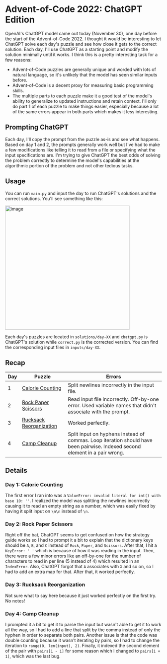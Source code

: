# Advent-of-Code 2022: ChatGPT Edition
OpenAI's ChatGPT model came out today (November 30), one day before the start of the Advent-of-Code 2022. I thought it would be interesting to let ChatGPT solve each day's puzzle and see how close it gets to the correct solution. Each day, I'll use ChatGPT as a starting point and modify the solution minimally until it works. I think this is a pretty interesting task for a few reasons:
- Advent-of-Code puzzles are generally unique and worded with lots of natural language, so it's unlikely that the model has seen similar inputs before.
- Advent-of-Code is a decent proxy for measuring basic programming skills.
- The multiple parts to each puzzle make it a good test of the model's ability to generalize to updated instructions and retain context.
I'll only do part 1 of each puzzle to make things easier, especially because a lot of the same errors appear in both parts which makes it less interesting.

## Prompting ChatGPT
Each day, I'll copy the prompt from the puzzle as-is and see what happens. Based on day 1 and 2, the prompts generally work well but I've had to make a few modifications like telling it to read from a file or specifying what the input specifications are. I'm trying to give ChatGPT the best odds of solving the problem correctly to determine the model's capabilities at the algorithmic portion of the problem and not other tedious tasks.

## Usage
You can run `main.py` and input the day to run ChatGPT's solutions and the correct solutions. You'll see something like this:

<img width="400" alt="image" src="https://user-images.githubusercontent.com/47067154/204980550-ad03b3e3-258b-4f4a-bbc1-a997bad9f69e.png">

Each day's puzzles are located in `solutions/day-XX` and `chatgpt.py` is ChatGPT's solution while `correct.py` is the corrected version. You can find the corresponding input files in `inputs/day-XX`.

## Recap
| Day | Puzzle | Errors |
| --- | --- | --- |
| 1 | [Calorie Counting](https://adventofcode.com/2022/day/1) | Split newlines incorrectly in the input file. |
| 2 | [Rock Paper Scissors](https://adventofcode.com/2022/day/2) | Read input file incorrectly. Off-by-one error. Used variable names that didn't associate with the prompt. |
| 3 | [Rucksack Reorganization](https://adventofcode.com/2022/day/3) | Worked perfectly. |
| 4 | [Camp Cleanup](https://adventofcode.com/2022/day/4) | Split input on hyphens instead of commas. Loop iteration should have been pairwise. Indexed second element in a pair wrong. |

## Details

### Day 1: Calorie Counting
The first error I ran into was a `ValueError: invalid literal for int() with base 10: ''`. I realized the model was splitting the newlines incorrectly causing it to read an empty string as a number, which was easily fixed by having it split input on `\n\n` instead of `\n`.

### Day 2: Rock Paper Scissors
Right off the bat, ChatGPT seems to get confused on how the strategy guide works so I had to prompt it a bit to explain that the dictionary keys should be `A`, `B`, and `C` instead of `Rock`, `Paper`, and `Scissors`. After that, I hit a `KeyError: ' '` which is because of how it was reading in the input. Then, there were a few minor errors like an off-by-one for the number of characters to read in per line (5 instead of 4) which resulted in an `IndexError`. Also, ChatGPT forgot that `A` associates with `X` and so on, so I had to add an extra map for that. After that, it worked perfectly.

### Day 3: Rucksack Reorganization
Not sure what to say here because it just worked perfectly on the first try. No notes!

### Day 4: Camp Cleanup
I prompted it a bit to get it to parse the input but wasn't able to get it to work all the way, so I had to add a line that split by the comma instead of only the hyphen in order to separate both pairs. Another issue is that the code was double counting because it wasn't iterating by pairs, so I had to change the iteration to `range(0, len(input), 2)`. Finally, it indexed the second element of the pair with `pairs[1 - i]` for some reason which I changed to `pairs[i + 1]`, which was the last bug.